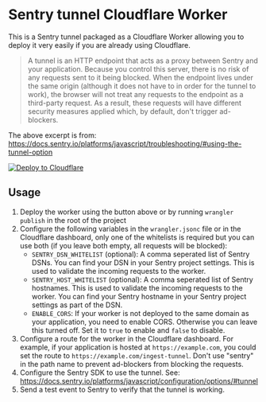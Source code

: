 # Sentry tunnel Cloudflare Worker

This is a Sentry tunnel packaged as a Cloudflare Worker allowing you to deploy it very easily if you are already using Cloudflare.

> A tunnel is an HTTP endpoint that acts as a proxy between Sentry and your application. Because you control this server, there is no risk of any requests sent to it being blocked. When the endpoint lives under the same origin (although it does not have to in order for the tunnel to work), the browser will not treat any requests to the endpoint as a third-party request. As a result, these requests will have different security measures applied which, by default, don't trigger ad-blockers.

The above excerpt is from: https://docs.sentry.io/platforms/javascript/troubleshooting/#using-the-tunnel-option

[![Deploy to Cloudflare](https://deploy.workers.cloudflare.com/button)](https://deploy.workers.cloudflare.com/?url=https%3A%2F%2Fgithub.com%2Fstayallive%2Fworker-sentry-tunnel)

## Usage

1. Deploy the worker using the button above or by running `wrangler publish` in the root of the project
2. Configure the following variables in the `wrangler.jsonc` file or in the Cloudflare dashboard, only one of the whitelists is required but you can use both (if you leave both empty, all requests will be blocked):
   - `SENTRY_DSN_WHITELIST` (optional): A comma seperated list of Sentry DSNs. You can find your DSN in your Sentry project settings. This is used to validate the incoming requests to the worker.
   - `SENTRY_HOST_WHITELIST` (optional): A comma seperated list of Sentry hostnames. This is used to validate the incoming requests to the worker. You can find your Sentry hostname in your Sentry project settings as part of the DSN.
   - `ENABLE_CORS`: If your worker is not deployed to the same domain as your application, you need to enable CORS. Otherwise you can leave this turned off. Set it to `true` to enable and `false` to disable.
3. Configure a route for the worker in the Cloudflare dashboard. For example, if your application is hosted at `https://example.com`, you could set the route to `https://example.com/ingest-tunnel`. Don't use "sentry" in the path name to prevent ad-blockers from blocking the requests.
4. Configure the Sentry SDK to use the tunnel. See: https://docs.sentry.io/platforms/javascript/configuration/options/#tunnel
5. Send a test event to Sentry to verify that the tunnel is working.
